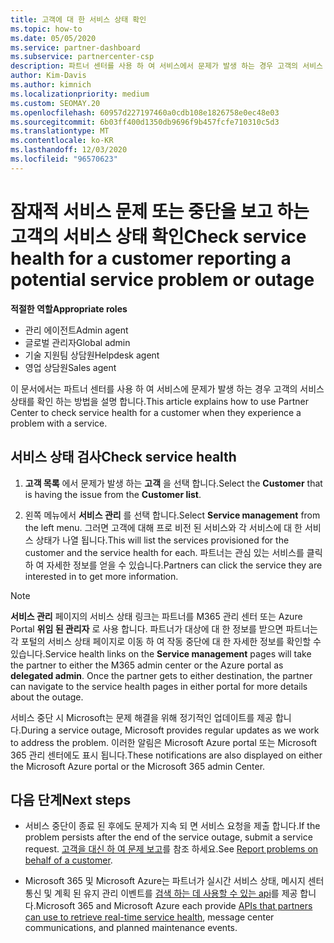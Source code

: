 ```yaml
---
title: 고객에 대 한 서비스 상태 확인
ms.topic: how-to
ms.date: 05/05/2020
ms.service: partner-dashboard
ms.subservice: partnercenter-csp
description: 파트너 센터를 사용 하 여 서비스에서 문제가 발생 하는 경우 고객의 서비스 상태를 확인 하는 방법을 알아봅니다.
author: Kim-Davis
ms.author: kimnich
ms.localizationpriority: medium
ms.custom: SEOMAY.20
ms.openlocfilehash: 60957d227197460a0cdb108e1826758e0ec48e03
ms.sourcegitcommit: 6b03ff400d1350db9696f9b457fcfe710310c5d3
ms.translationtype: MT
ms.contentlocale: ko-KR
ms.lasthandoff: 12/03/2020
ms.locfileid: "96570623"
---
```

# <a name="check-service-health-for-a-customer-reporting-a-potential-service-problem-or-outage"></a><span data-ttu-id="96901-103">잠재적 서비스 문제 또는 중단을 보고 하는 고객의 서비스 상태 확인</span><span class="sxs-lookup"><span data-stu-id="96901-103">Check service health for a customer reporting a potential service problem or outage</span></span>

<span data-ttu-id="96901-104">**적절한 역할**</span><span class="sxs-lookup"><span data-stu-id="96901-104">**Appropriate roles**</span></span>

- <span data-ttu-id="96901-105">관리 에이전트</span><span class="sxs-lookup"><span data-stu-id="96901-105">Admin agent</span></span>
- <span data-ttu-id="96901-106">글로벌 관리자</span><span class="sxs-lookup"><span data-stu-id="96901-106">Global admin</span></span>
- <span data-ttu-id="96901-107">기술 지원팀 상담원</span><span class="sxs-lookup"><span data-stu-id="96901-107">Helpdesk agent</span></span>
- <span data-ttu-id="96901-108">영업 상담원</span><span class="sxs-lookup"><span data-stu-id="96901-108">Sales agent</span></span>

<span data-ttu-id="96901-109">이 문서에서는 파트너 센터를 사용 하 여 서비스에 문제가 발생 하는 경우 고객의 서비스 상태를 확인 하는 방법을 설명 합니다.</span><span class="sxs-lookup"><span data-stu-id="96901-109">This article explains how to use Partner Center to check service health for a customer when they experience a problem with a service.</span></span> 

## <a name="check-service-health"></a><span data-ttu-id="96901-110">서비스 상태 검사</span><span class="sxs-lookup"><span data-stu-id="96901-110">Check service health</span></span>

1. <span data-ttu-id="96901-111">**고객 목록** 에서 문제가 발생 하는 **고객** 을 선택 합니다.</span><span class="sxs-lookup"><span data-stu-id="96901-111">Select the **Customer** that is having the issue from the **Customer list**.</span></span>

2. <span data-ttu-id="96901-112">왼쪽 메뉴에서 **서비스 관리** 를 선택 합니다.</span><span class="sxs-lookup"><span data-stu-id="96901-112">Select **Service management** from the left menu.</span></span> <span data-ttu-id="96901-113">그러면 고객에 대해 프로 비전 된 서비스와 각 서비스에 대 한 서비스 상태가 나열 됩니다.</span><span class="sxs-lookup"><span data-stu-id="96901-113">This will list the services provisioned for the customer and the service health for each.</span></span> <span data-ttu-id="96901-114">파트너는 관심 있는 서비스를 클릭 하 여 자세한 정보를 얻을 수 있습니다.</span><span class="sxs-lookup"><span data-stu-id="96901-114">Partners can click the service they are interested in to get more information.</span></span> 

>[!NOTE] 
> <span data-ttu-id="96901-115">**서비스 관리** 페이지의 서비스 상태 링크는 파트너를 M365 관리 센터 또는 Azure Portal **위임 된 관리자** 로 사용 합니다. 파트너가 대상에 대 한 정보를 받으면 파트너는 각 포털의 서비스 상태 페이지로 이동 하 여 작동 중단에 대 한 자세한 정보를 확인할 수 있습니다.</span><span class="sxs-lookup"><span data-stu-id="96901-115">Service health links on the **Service management** pages will take the partner to either the M365 admin center or the Azure portal as **delegated admin**. Once the partner gets to either destination, the partner can navigate to the service health pages in either portal for more details about the outage.</span></span>
 
<span data-ttu-id="96901-116">서비스 중단 시 Microsoft는 문제 해결을 위해 정기적인 업데이트를 제공 합니다.</span><span class="sxs-lookup"><span data-stu-id="96901-116">During a service outage, Microsoft provides regular updates as we work to address the problem.</span></span> <span data-ttu-id="96901-117">이러한 알림은 Microsoft Azure portal 또는 Microsoft 365 관리 센터에도 표시 됩니다.</span><span class="sxs-lookup"><span data-stu-id="96901-117">These notifications are also displayed on either the Microsoft Azure portal or the Microsoft 365 admin Center.</span></span>

## <a name="next-steps"></a><span data-ttu-id="96901-118">다음 단계</span><span class="sxs-lookup"><span data-stu-id="96901-118">Next steps</span></span> 

- <span data-ttu-id="96901-119">서비스 중단이 종료 된 후에도 문제가 지속 되 면 서비스 요청을 제출 합니다.</span><span class="sxs-lookup"><span data-stu-id="96901-119">If the problem persists after the end of the service outage, submit a service request.</span></span> <span data-ttu-id="96901-120">[고객을 대신 하 여 문제 보고](report-problems-on-behalf-of-a-customer.md)를 참조 하세요.</span><span class="sxs-lookup"><span data-stu-id="96901-120">See [Report problems on behalf of a customer](report-problems-on-behalf-of-a-customer.md).</span></span>

- <span data-ttu-id="96901-121">Microsoft 365 및 Microsoft Azure는 파트너가 실시간 서비스 상태, 메시지 센터 통신 및 계획 된 유지 관리 이벤트를 [검색 하는 데 사용할 수 있는 api](get-automated-service-notifications-with-our-apis.md)를 제공 합니다.</span><span class="sxs-lookup"><span data-stu-id="96901-121">Microsoft 365 and Microsoft Azure each provide [APIs that partners can use to retrieve real-time service health](get-automated-service-notifications-with-our-apis.md), message center communications, and planned maintenance events.</span></span>

 

